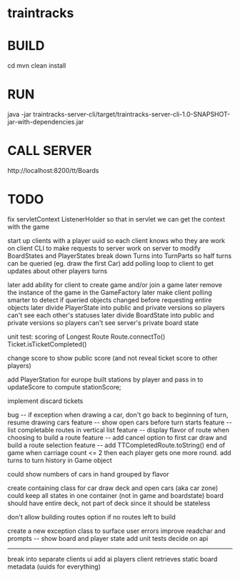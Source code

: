 # traintracks

# BUILD
cd <traintracks-dir>
mvn clean install

# RUN
java -jar traintracks-server-cli/target/traintracks-server-cli-1.0-SNAPSHOT-jar-with-dependencies.jar

# CALL SERVER
http://localhost:8200/tt/Boards

# TODO
fix servletContext ListenerHolder so that in servlet we can get the context with the game

start up clients with a player uuid so each client knows who they are
work on client CLI to make requests to server
work on server to modify BoardStates and PlayerStates
break down Turns into TurnParts so half turns can be queried (eg. draw the first Car)
add polling loop to client to get updates about other players turns

later add ability for client to create game and/or join a game
later remove the instance of the game in the GameFactory
later make client polling smarter to detect if queried objects changed before requesting entire objects
later divide PlayerState into public and private versions so players can't see each other's statuses
later divide BoardState into public and private versions so players can't see server's private board state

unit test:
scoring of Longest Route
Route.connectTo()
Ticket.isTicketCompleted()

change score to show public score (and not reveal ticket score to other players)

add PlayerStation for europe built stations by player and pass in to updateScore to compute stationScore;

implement discard tickets

bug -- if exception when drawing a car, don't go back to beginning of turn, resume drawing cars
feature -- show open cars before turn starts
feature -- list completable routes in vertical list
feature -- display flavor of route when choosing to build a route
feature -- add cancel option to first car draw and build a route selection
feature -- add TTCompletedRoute.toString()
end of game when carriage count <= 2 then each player gets one more round.
add turns to turn history in Game object

could show numbers of cars in hand grouped by flavor

create containing class for car draw deck and open cars (aka car zone) 
could keep all states in one container (not in game and boardstate)
board should have entire deck, not part of deck since it should be stateless

don't allow building routes option if no routes left to build

create a new exception class to surface user errors
improve readchar and prompts -- show board and player state
add unit tests
decide on api

---

break into separate clients
ui
add ai players
client retrieves static board metadata (uuids for everything)
